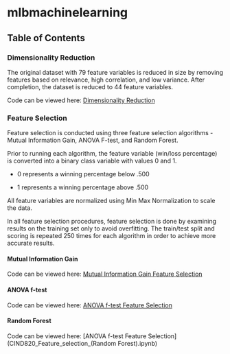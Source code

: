 # mlbmachinelearning

## Table of Contents

### Dimensionality Reduction

The original dataset with 79 feature variables is reduced in size by removing features based on relevance, high correlation, and low variance.
After completion, the dataset is reduced to 44 feature variables. 

Code can be viewed here: [Dimensionality Reduction](CIND820_Dimensionality_Reduction.ipynb)

### Feature Selection

Feature selection is conducted using three feature selection algorithms - Mutual Information Gain, ANOVA F-test, and Random Forest.

Prior to running each algorithm, the feature variable (win/loss percentage) is converted into a binary class variable with values 0 and 1.
<br>
* 0 represents a winning percentage below .500

* 1 represents a winning percentage above .500

All feature variables are normalized using Min Max Normalization to scale the data.

In all feature selection procedures, feature selection is done by examining results on the training set only to avoid overfitting.
The train/test split and scoring is repeated 250 times for each algorithm in order to achieve more accurate results. 

#### Mutual Information Gain

Code can be viewed here: [Mutual Information Gain Feature Selection](CIND820_Feature_selection_(ANOVA_F_test).ipynb)

#### ANOVA f-test

Code can be viewed here: [ANOVA f-test Feature Selection](CIND820_Feature_selection_(info_gain).ipynb)

#### Random Forest

Code can be viewed here: [ANOVA f-test Feature Selection](CIND820_Feature_selection_(Random Forest).ipynb)


